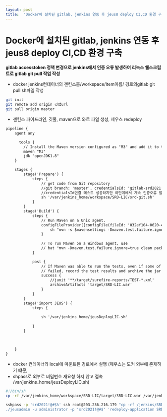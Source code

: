 ```yaml
---
layout: post
title:  "Docker에 설치된 gitlab, jenkins 연동 후 jeus8 deploy CI,CD 환경 구축"
---
```


# Docker에 설치된 gitlab, jenkins 연동 후 jeus8 deploy CI,CD 환경 구축

**gitlab accesstoken 정책 변경으로 jenkins에서 인증 오류 발생하여 리눅스 쉘스크립트로 gitlab git pull 작업 작성**



- docker jenkins컨테이너의 젠킨스홈/workspace/item이름/ 경로의gitlab git pull sh파일 작성

```bash
git init
git remote add origin 깃랩url
git pull origin master
```

- 젠킨스 파이프라인, 깃풀, maven으로 와르 파일 생성, 제우스 redeploy
```xml
pipeline {
    agent any

      tools {
        // Install the Maven version configured as "M3" and add it to the path.
        maven "M3"
        jdk "openJDK1.8"
    }

    stages {
        stage('Prepare') {
            steps {
                // get code from Git repository
                //git branch: 'master', credentialsId: 'gitlab-srd2021', url: 'http://203.236.216.172:8091/srd2021/SRD-LIC.git'
				//credentialsId연결 테스트 성공하지만 이단계에서 계속 인증오류 발생
                sh '/var/jenkins_home/workspace/SRD-LIC/srd-git.sh'
            }
        }
        stage('Build') {
            steps {
                // Run Maven on a Unix agent.
                configFileProvider([configFile(fileId: '032ef104-0620-4200-a0d3-56ac46253a90', variable: 'mavensettings')]) {
                    sh "mvn -s $mavensettings -Dmaven.test.failure.ignore=true clean package"
                }
                
                // To run Maven on a Windows agent, use
                // bat "mvn -Dmaven.test.failure.ignore=true clean package"
            }

            post {
                // If Maven was able to run the tests, even if some of the test
                // failed, record the test results and archive the jar file.
                success {
                    //junit '**/target/surefire-reports/TEST-*.xml'
                    archiveArtifacts 'target/SRD-LIC.war'
                }
            }
        }
        stage('import JEUS') {
            steps {
	
				sh '/var/jenkins_home/jeusDeployLIC.sh'
			
			}
        }
      
        
    
    }
}
```

- docker 컨테이너와 local에 마운트된 경로에서 실행 (제우스는 도커 외부에 존재하기 떄문,
- shpass로 외부로 비밀번호 재요청 하지 않고 접속 /var/jenkins_home/jeusDeployLIC.sh)

```bash
#!/bin/sh
cp -rf /var/jenkins_home/workspace/SRD-LIC/target/SRD-LIC.war /var/jenkins_home

sshpass -p 'srd2021!@#$%' ssh root@203.236.216.179 "cp -rf /jenkins/SRD-LIC.war /home/was/jeus8/SRD/SRD-LIC && cd /home/was/jeus8/bin
./jeusadmin -u administrator -p 'srd2021!@#$' 'redeploy-application SRD-LIC' "
```






    
                
